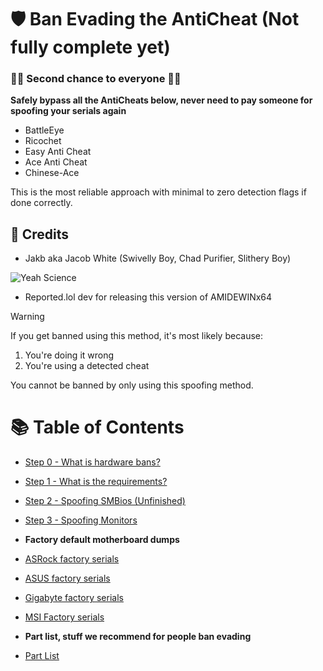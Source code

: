# 🛡️ Ban Evading the AntiCheat (Not fully complete yet)
### 💪💪 Second chance to everyone 💪💪

**Safely bypass all the AntiCheats below, never need to pay someone for spoofing your serials again**
- BattleEye
- Ricochet
- Easy Anti Cheat
- Ace Anti Cheat
- Chinese-Ace

This is the most reliable approach with minimal to zero detection flags if done correctly.

## 🙌 Credits
- Jakb aka Jacob White (Swivelly Boy, Chad Purifier, Slithery Boy)
  
![Yeah Science](https://media1.tenor.com/m/4QqcTvk3jsMAAAAd/yeahmrwhite-breakingbad.gif)

- Reported.lol dev for releasing this version of AMIDEWINx64

> [!WARNING]
> If you get banned using this method, it's most likely because:
> 1. You're doing it wrong
> 2. You're using a detected cheat
>
> You cannot be banned by only using this spoofing method.

# 📚 Table of Contents
- [Step 0 - What is hardware bans?](https://github.com/GoofyNest/HardwareSpoofing/blob/main/step-0.md)
- [Step 1 - What is the requirements?](https://github.com/GoofyNest/HardwareSpoofing/blob/main/step-1.md)
- [Step 2 - Spoofing SMBios (Unfinished)](https://github.com/GoofyNest/HardwareSpoofing/blob/main/step-2.md)
- [Step 3 - Spoofing Monitors](https://github.com/GoofyNest/HardwareSpoofing/blob/main/step-3.md)


- **Factory default motherboard dumps**
- [ASRock factory serials](https://github.com/GoofyNest/HardwareSpoofing/blob/main/Factory-ASRock.md)
- [ASUS factory serials](https://github.com/GoofyNest/HardwareSpoofing/blob/main/Factory-ASUS.md)
- [Gigabyte factory serials](https://github.com/GoofyNest/HardwareSpoofing/blob/main/Factory-Gigabyte.md)
- [MSI Factory serials](https://github.com/GoofyNest/HardwareSpoofing/blob/main/Factory-MSI.md)

  

- **Part list, stuff we recommend for people ban evading**
- [Part List](https://github.com/GoofyNest/HardwareSpoofing/blob/main/Part-List.md)
